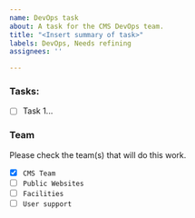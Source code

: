 ```yaml
---
name: DevOps task
about: A task for the CMS DevOps team.
title: "<Insert summary of task>"
labels: DevOps, Needs refining
assignees: ''

---
```


### Tasks:
- [ ] Task 1...


### Team
Please check the team(s) that will do this work.

- [x] `CMS Team`
- [ ] `Public Websites`
- [ ] `Facilities`
- [ ] `User support`
